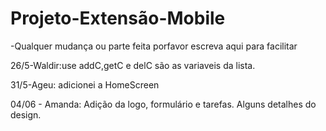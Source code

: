 # Projeto-Extensão-Mobile


-Qualquer mudança ou parte feita porfavor escreva aqui para facilitar


26/5-Waldir:use addC,getC e delC são as variaveis da lista.

31/5-Ageu: adicionei a HomeScreen

04/06 - Amanda: Adição da logo, formulário e tarefas. Alguns detalhes do design. 
